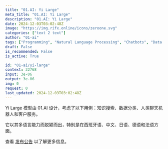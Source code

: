 ```yaml
---
title: "01.AI: Yi Large"
meta_title: "01.AI: Yi Large"
description: "01.AI: Yi Large"
date: 2024-12-03T03:02:48Z
image: "https://img.rifx.online/icons/zeroone.svg"
categories: ["text 2 text"]
author: "01-ai"
tags: ["Programming", "Natural Language Processing", "Chatbots", "Data Science", "Machine Learning"]
draft: False
is_recommended: False
is_active: True

id: "01-ai/yi-large"
context: 32768
input: 3e-06
output: 3e-06
img: 0
request: 0
last_updated: 2024-12-03T03:02:48Z
---
```


Yi Large 模型由 01.AI 设计，考虑了以下用例：知识搜索、数据分类、人类聊天机器人和客户服务。

它以其多语言能力而脱颖而出，特别是在西班牙语、中文、日语、德语和法语方面。

查看 [发布公告](https://01-ai.github.io/blog/01.ai-yi-large-llm-launch) 以了解更多信息。

